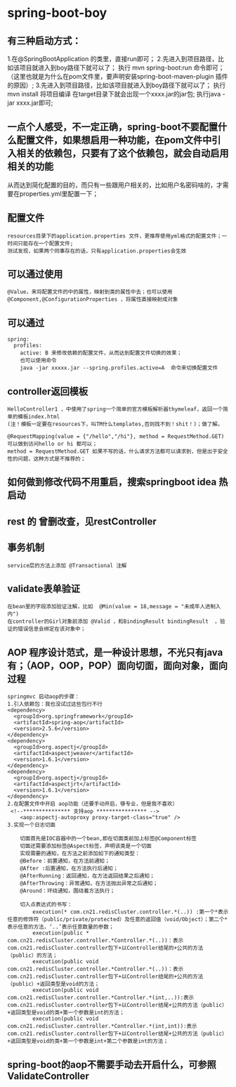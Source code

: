 # spring-boot-boy
## 有三种启动方式：
1.在@SpringBootApplication 的类里，直接run即可；
2.先进入到项目路径，比如该项目就进入到boy路径下就可以了；
    执行 mvn spring-boot:run 命令即可；（这里也就是为什么在pom文件里，要声明安装spring-boot-maven-plugin  插件的原因）;
3.先进入到项目路径，比如该项目就进入到boy路径下就可以了；
    执行mvn install 将项目编译 在target目录下就会出现一个xxxx.jar的jar包;
    执行java -jar xxxx.jar即可;

## 一点个人感受，不一定正确，spring-boot不要配置什么配置文件，如果想启用一种功能，在pom文件中引入相关的依赖包，只要有了这个依赖包，就会自动启用相关的功能
从而达到简化配置的目的，而只有一些跟用户相关的，比如用户名密码啥的，才需要在properties.yml里配置一下；
## 配置文件
    resources目录下的application.properties 文件，更推荐使用yml格式的配置文件；一时间只能存在一个配置文件;
    测试发现，如果两个同事存在的话，只有application.properties会生效

## 可以通过使用
    @Value，来将配置文件的中的属性，映射到类的属性中去；也可以使用@Component,@ConfigurationProperties ，将属性直接映射成对象

## 可以通过
    spring:
      profiles:
        active: B 来修改依赖的配置文件，从而达到配置文件切换的效果；
        也可以使用命令
        java -jar xxxxx.jar --spring.profiles.active=A  命令来切换配置文件

## controller返回模板
    HelloController1 ，中使用了spring一个简单的官方模板解析器thymeleaf，返回一个简单的模板index.html
    (注！模板一定要在resources下，叫TM什么templates,否则找不到！shit！)；做了解。

    @RequestMapping(value = {"/hello","/hi"}, method = RequestMethod.GET) 可以做到访问hello or hi 都可以；
    method = RequestMethod.GET 如果不写的话，什么请求方法都可以请求到，但是出于安全性的问题，这种方式是不推荐的；

## 如何做到修改代码不用重启，搜索springboot idea 热启动


## rest 的 曾删改查，见restController

## 事务机制
    service层的方法上添加 @Transactional 注解


## validate表单验证
    在bean里的字段添加验证注解，比如  @Min(value = 18,message = "未成年人进制入内")
    在controller的Girl对象前添加 @Valid ，和BindingResult bindingResult  ，验证的错误信息会绑定在该对象中；

## AOP 程序设计范式，是一种设计思想，不光只有java有；（AOP，OOP，POP）面向切面，面向对象，面向过程
    springmvc 启动aop的步骤：
    1.引入依赖包：我也没试过这些包行不行
    <dependency>
      <groupId>org.springframework</groupId>
      <artifactId>spring-aop</artifactId>
      <version>2.5.6</version>
    </dependency>
    <dependency>
      <groupId>org.aspectj</groupId>
      <artifactId>aspectjweaver</artifactId>
      <version>1.6.1</version>
    </dependency>
    <dependency>
      <groupId>org.aspectj</groupId>
      <artifactId>aspectjrt</artifactId>
      <version>1.6.1</version>
    </dependency>
    2.在配置文件中开启 aop功能（还要手动开启，够专业，但是我不喜欢）
     <!--*************** 支持aop **************** -->
        <aop:aspectj-autoproxy proxy-target-class="true" />
    3.实现一个日志切面

        切面首先是IOC容器中的一个bean,即在切面类前加上标签@Component标签
        切面还需要添加标签@Aspect标签，声明该类是一个切面
        实现需要的通知，在方法之前添加如下的通知类型：
        @Before：前置通知，在方法前通知；
        @After :后置通知，在方法执行后通知；
        @AfterRunning：返回通知，在方法返回结果之后通知；
        @AfterThrowing：异常通知，在方法抛出异常之后通知；
        @Around：环绕通知，围绕着方法执行；

        切入点表达式的书写：
            execution(* com.cn21.redisCluster.controller.*(..)) :第一个*表示任意的修饰符（public/private/protected）及任意的返回值（void/Object）；第二个*表示任意的方法，‘..’表示任意数量的参数；
            execution(public * com.cn21.redisCluster.controller.*Controller.*(..))：表示com.cn21.redisCluster.controller包下+以Controller结尾的+公共的方法（public）的方法；
            execution(public void com.cn21.redisCluster.controller.*Controller.*(..))：表示com.cn21.redisCluster.controller包下+以Controller结尾的+公共的方法（public）+返回类型是void的方法；
            execution(public void com.cn21.redisCluster.controller.*Controller.*(int,..)):表示com.cn21.redisCluster.controller包下+以Controller结尾+公共的方法（public）+返回类型是void的类+第一个参数是int的方法；
            execution(public void com.cn21.redisCluster.controller.*Controller.*(int,int)):表示com.cn21.redisCluster.controller包下+以Controller结尾+公共的方法（public）+返回类型是void的类+第一个参数是int+第二个参数是int的方法；

## spring-boot的aop不需要手动去开启什么，可参照ValidateController
